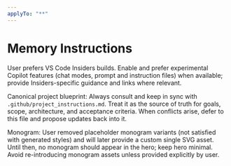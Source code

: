 ```yaml
---
applyTo: "**"
---
```


# Memory Instructions

User prefers VS Code Insiders builds. Enable and prefer experimental Copilot features (chat modes, prompt and instruction files) when available; provide Insiders-specific guidance and links where relevant.

Canonical project blueprint: Always consult and keep in sync with `.github/project_instructions.md`. Treat it as the source of truth for goals, scope, architecture, and acceptance criteria. When conflicts arise, defer to this file and propose updates back into it.

Monogram: User removed placeholder monogram variants (not satisfied with generated styles) and will later provide a custom single SVG asset. Until then, no monogram should appear in the hero; keep hero minimal. Avoid re-introducing monogram assets unless provided explicitly by user.
